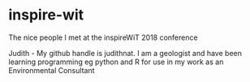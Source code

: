 # inspire-wit
The nice people I met at the inspireWiT 2018 conference

Judith  - My github handle is judithnat.  I am a geologist and have been learning programming eg python and R for use in my work as an Environmental Consultant
